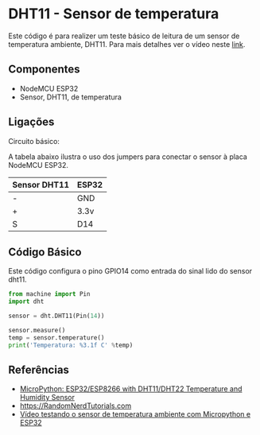 # DHT11 - Sensor de temperatura

Este código é para realizer um teste básico de leitura de um sensor de temperatura ambiente, DHT11. Para mais detalhes ver o vídeo neste [link](https://youtu.be/XGheCgyzBLo). 

## Componentes 
* NodeMCU ESP32 
* Sensor, DHT11, de temperatura  

## Ligações 
Circuito básico: 

A tabela abaixo ilustra o uso dos jumpers para conectar o sensor à placa NodeMCU ESP32. 

| Sensor DHT11 | ESP32 |
| --------------- | --------------- | 
| -  | GND  | 
|  + | 3.3v | 
| S  | D14 | 

## Código Básico 
Este código configura o pino GPIO14 como entrada do sinal lido do sensor dht11. 

```python 
from machine import Pin
import dht

sensor = dht.DHT11(Pin(14))

sensor.measure()
temp = sensor.temperature()
print('Temperatura: %3.1f C' %temp)

```
 
## Referências 
* [MicroPython: ESP32/ESP8266 with DHT11/DHT22 Temperature and Humidity Sensor](https://randomnerdtutorials.com/esp32-esp8266-dht11-dht22-micropython-temperature-humidity-sensor/)
* https://RandomNerdTutorials.com 
* [Vídeo testando o sensor de temperatura ambiente com Micropython e ESP32](https://youtu.be/XGheCgyzBLo) 
